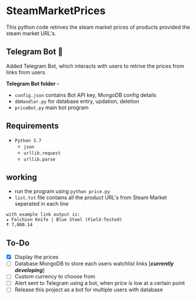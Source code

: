 # SteamMarketPrices

This python code retrives the steam market prices of products provided the steam market URL's.

## Telegram Bot :robot:
Added Telegram Bot, which interacts with users to retrive the prices from links from users.

**Telegram Bot folder -**
* `config.json` contains Bot API key, MongoDB config details
* `dbHandler.py` for database entry, updation, deletion
* `priceBot.py` main bot program

## Requirements
* `Python 3.7`
  * `json`
  * `urllib.request`
  * `urllib.parse`

## working
* run the program using `python price.py`
* `list.txt` file contains all the product URL's from Steam Market seperated in each line

```
with example link output is:
★ Falchion Knife | Blue Steel (Field-Tested)
₹ 7,000.14
```
## To-Do
- [x] Display the prices
- [ ] Database MongoDB to store each users watchlist links   [*__currently developing__*]
- [ ] Custom currency to choose from
- [ ] Alert sent to Telegram using a bot, when price is low at a certain point
- [ ] Release this project as a bot for multiple users with database
